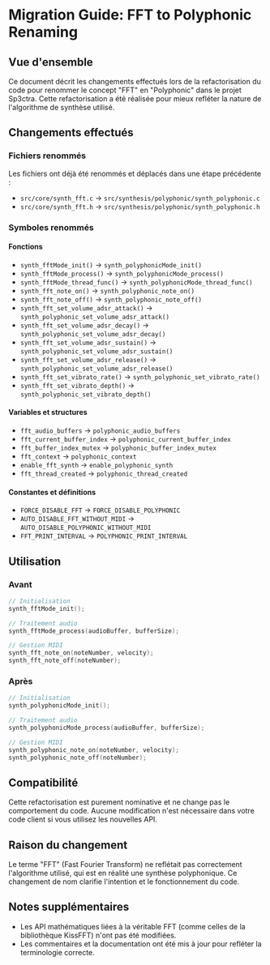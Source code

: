 # Migration Guide: FFT to Polyphonic Renaming

## Vue d'ensemble

Ce document décrit les changements effectués lors de la refactorisation du code pour renommer le concept "FFT" en "Polyphonic" dans le projet Sp3ctra. Cette refactorisation a été réalisée pour mieux refléter la nature de l'algorithme de synthèse utilisé.

## Changements effectués

### Fichiers renommés

Les fichiers ont déjà été renommés et déplacés dans une étape précédente :
- `src/core/synth_fft.c` → `src/synthesis/polyphonic/synth_polyphonic.c`
- `src/core/synth_fft.h` → `src/synthesis/polyphonic/synth_polyphonic.h`

### Symboles renommés

#### Fonctions

- `synth_fftMode_init()` → `synth_polyphonicMode_init()`
- `synth_fftMode_process()` → `synth_polyphonicMode_process()`
- `synth_fftMode_thread_func()` → `synth_polyphonicMode_thread_func()`
- `synth_fft_note_on()` → `synth_polyphonic_note_on()`
- `synth_fft_note_off()` → `synth_polyphonic_note_off()`
- `synth_fft_set_volume_adsr_attack()` → `synth_polyphonic_set_volume_adsr_attack()`
- `synth_fft_set_volume_adsr_decay()` → `synth_polyphonic_set_volume_adsr_decay()`
- `synth_fft_set_volume_adsr_sustain()` → `synth_polyphonic_set_volume_adsr_sustain()`
- `synth_fft_set_volume_adsr_release()` → `synth_polyphonic_set_volume_adsr_release()`
- `synth_fft_set_vibrato_rate()` → `synth_polyphonic_set_vibrato_rate()`
- `synth_fft_set_vibrato_depth()` → `synth_polyphonic_set_vibrato_depth()`

#### Variables et structures

- `fft_audio_buffers` → `polyphonic_audio_buffers`
- `fft_current_buffer_index` → `polyphonic_current_buffer_index`
- `fft_buffer_index_mutex` → `polyphonic_buffer_index_mutex`
- `fft_context` → `polyphonic_context`
- `enable_fft_synth` → `enable_polyphonic_synth`
- `fft_thread_created` → `polyphonic_thread_created`

#### Constantes et définitions

- `FORCE_DISABLE_FFT` → `FORCE_DISABLE_POLYPHONIC`
- `AUTO_DISABLE_FFT_WITHOUT_MIDI` → `AUTO_DISABLE_POLYPHONIC_WITHOUT_MIDI`
- `FFT_PRINT_INTERVAL` → `POLYPHONIC_PRINT_INTERVAL`

## Utilisation

### Avant

```c
// Initialisation
synth_fftMode_init();

// Traitement audio
synth_fftMode_process(audioBuffer, bufferSize);

// Gestion MIDI
synth_fft_note_on(noteNumber, velocity);
synth_fft_note_off(noteNumber);
```

### Après

```c
// Initialisation
synth_polyphonicMode_init();

// Traitement audio
synth_polyphonicMode_process(audioBuffer, bufferSize);

// Gestion MIDI
synth_polyphonic_note_on(noteNumber, velocity);
synth_polyphonic_note_off(noteNumber);
```

## Compatibilité

Cette refactorisation est purement nominative et ne change pas le comportement du code. Aucune modification n'est nécessaire dans votre code client si vous utilisez les nouvelles API.

## Raison du changement

Le terme "FFT" (Fast Fourier Transform) ne reflétait pas correctement l'algorithme utilisé, qui est en réalité une synthèse polyphonique. Ce changement de nom clarifie l'intention et le fonctionnement du code.

## Notes supplémentaires

- Les API mathématiques liées à la véritable FFT (comme celles de la bibliothèque KissFFT) n'ont pas été modifiées.
- Les commentaires et la documentation ont été mis à jour pour refléter la terminologie correcte.
